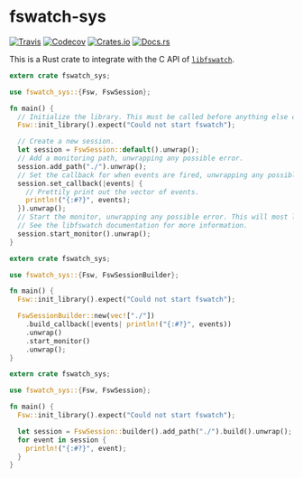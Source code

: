 # fswatch-sys
[![Travis](https://img.shields.io/travis/jkcclemens/fswatch-sys.svg)](https://travis-ci.org/jkcclemens/fswatch-sys)
[![Codecov](https://img.shields.io/codecov/c/github/jkcclemens/fswatch-sys.svg)](https://codecov.io/gh/jkcclemens/fswatch-sys)
[![Crates.io](https://img.shields.io/crates/v/fswatch-sys.svg)](https://crates.io/crates/fswatch-sys)
[![Docs.rs](https://img.shields.io/badge/docs-auto-blue.svg)](https://docs.rs/crate/fswatch-sys)

This is a Rust crate to integrate with the C API of
[`libfswatch`](https://github.com/emcrisostomo/fswatch).

```rust
extern crate fswatch_sys;

use fswatch_sys::{Fsw, FswSession};

fn main() {
  // Initialize the library. This must be called before anything else can be done.
  Fsw::init_library().expect("Could not start fswatch");

  // Create a new session.
  let session = FswSession::default().unwrap();
  // Add a monitoring path, unwrapping any possible error.
  session.add_path("./").unwrap();
  // Set the callback for when events are fired, unwrapping any possible error.
  session.set_callback(|events| {
    // Prettily print out the vector of events.
    println!("{:#?}", events);
  }).unwrap();
  // Start the monitor, unwrapping any possible error. This will most likely be a blocking call.
  // See the libfswatch documentation for more information.
  session.start_monitor().unwrap();
}
```

```rust
extern crate fswatch_sys;

use fswatch_sys::{Fsw, FswSessionBuilder};

fn main() {
  Fsw::init_library().expect("Could not start fswatch");

  FswSessionBuilder::new(vec!["./"])
    .build_callback(|events| println!("{:#?}", events))
    .unwrap()
    .start_monitor()
    .unwrap();
}
```

```rust
extern crate fswatch_sys;

use fswatch_sys::{Fsw, FswSession};

fn main() {
  Fsw::init_library().expect("Could not start fswatch");

  let session = FswSession::builder().add_path("./").build().unwrap();
  for event in session {
    println!("{:#?}", event);
  }
}
```
